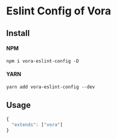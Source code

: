 <!--
 * @Author: wanlixin
 * @Date: 2020-05-09 22:23:49
 * @LastEditors: wanlixin
 * @LastEditTime: 2020-05-17 10:44:14
 * @Description: 
--> 
# Eslint Config of Vora

## Install

#### NPM

```shell
npm i vora-eslint-config -D
```

#### YARN

```shell
yarn add vora-eslint-config --dev
```

## Usage

```js
{
  "extends": ["vora"]
}
```
